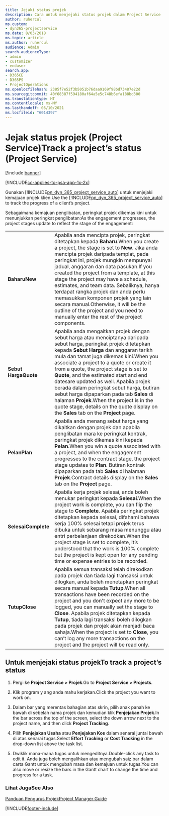 ```yaml
---
title: Jejaki status projek
description: Cara untuk menjejaki status projek dalam Project Service
author: ruhercul
ms.custom:
- dyn365-projectservice
ms.date: 8/03/2018
ms.topic: article
ms.author: ruhercul
audience: Admin
search.audienceType:
- admin
- customizer
- enduser
search.app:
- D365CE
- D365PS
- ProjectOperations
ms.openlocfilehash: 2385f7e52f3b5051b76daa9169f98bd73487e22d
ms.sourcegitcommit: 40f68387f594180af64a5e5c748b6efa188bd300
ms.translationtype: HT
ms.contentlocale: ms-MY
ms.lasthandoff: 05/10/2021
ms.locfileid: "6014397"
---
```

# <a name="track-a-projects-status-project-service"></a><span data-ttu-id="da778-103">Jejak status projek (Project Service)</span><span class="sxs-lookup"><span data-stu-id="da778-103">Track a project’s status (Project Service)</span></span>

[!include [banner](../includes/psa-now-project-operations.md)]

[!INCLUDE[cc-applies-to-psa-app-1x-2x](../includes/cc-applies-to-psa-app-1x-2x.md)]

<span data-ttu-id="da778-104">Gunakan [!INCLUDE[pn_dyn_365_project_service_auto](../includes/pn-dyn-365-project-service-auto.md)] untuk menjejaki kemajuan projek klien.</span><span class="sxs-lookup"><span data-stu-id="da778-104">Use the [!INCLUDE[pn_dyn_365_project_service_auto](../includes/pn-dyn-365-project-service-auto.md)] to track the progress of a client’s project.</span></span>  

<span data-ttu-id="da778-105">Sebagaimana kemajuan penglibatan, peringkat projek dikemas kini untuk menunjukkan peringkat penglibatan:</span><span class="sxs-lookup"><span data-stu-id="da778-105">As the engagement progresses, the project stages update to reflect the stage of the engagement:</span></span>  


|              |                                                                                                                                                                                                                                                                                                  |
|--------------|--------------------------------------------------------------------------------------------------------------------------------------------------------------------------------------------------------------------------------------------------------------------------------------------------|
|   <span data-ttu-id="da778-106">**Baharu**</span><span class="sxs-lookup"><span data-stu-id="da778-106">**New**</span></span>    | <span data-ttu-id="da778-107">Apabila anda mencipta projek, peringkat ditetapkan kepada **Baharu**.</span><span class="sxs-lookup"><span data-stu-id="da778-107">When you create a project, the stage is set to **New**.</span></span> <span data-ttu-id="da778-108">Jika anda mencipta projek daripada templat, pada peringkat ini, projek mungkin mempunyai jadual, anggaran dan data pasukan.</span><span class="sxs-lookup"><span data-stu-id="da778-108">If you created the project from a template, at this stage the project may have a schedule, estimates, and team data.</span></span> <span data-ttu-id="da778-109">Sebaliknya, hanya terdapat rangka projek dan anda perlu memasukkan komponen projek yang lain secara manual.</span><span class="sxs-lookup"><span data-stu-id="da778-109">Otherwise, it will be the outline of the project and you need to manually enter the rest of the project components.</span></span> |
|  <span data-ttu-id="da778-110">**Sebut Harga**</span><span class="sxs-lookup"><span data-stu-id="da778-110">**Quote**</span></span>   |      <span data-ttu-id="da778-111">Apabila anda mengaitkan projek dengan sebut harga atau menciptanya daripada sebut harga, peringkat projek ditetapkan kepada **Sebut Harga** dan anggaran tarikh mula dan tamat juga dikemas kini.</span><span class="sxs-lookup"><span data-stu-id="da778-111">When you associate a project to a quote or create it from a quote, the project stage is set to **Quote**, and the estimated start and end datesare updated as well.</span></span> <span data-ttu-id="da778-112">Apabila projek berada dalam peringkat sebut harga, butiran sebut harga dipaparkan pada tab **Sales** di halaman **Projek**.</span><span class="sxs-lookup"><span data-stu-id="da778-112">When the project is in the quote stage, details on the quote display on the **Sales** tab on the **Project** page.</span></span>      |
|   <span data-ttu-id="da778-113">**Pelan**</span><span class="sxs-lookup"><span data-stu-id="da778-113">**Plan**</span></span>   |                                     <span data-ttu-id="da778-114">Apabila anda menang sebut harga yang dikaitkan dengan projek dan apabila penglibatan mara ke peringkat kontrak, peringkat projek dikemas kini kepada **Pelan**.</span><span class="sxs-lookup"><span data-stu-id="da778-114">When you win a quote associated with a project, and when the engagement progresses to the contract stage, the project stage updates to **Plan**.</span></span> <span data-ttu-id="da778-115">Butiran kontrak dipaparkan pada tab **Sales** di halaman **Projek**.</span><span class="sxs-lookup"><span data-stu-id="da778-115">Contract details display on the **Sales** tab on the **Project** page.</span></span>                                      |
| <span data-ttu-id="da778-116">**Selesai**</span><span class="sxs-lookup"><span data-stu-id="da778-116">**Complete**</span></span> |                    <span data-ttu-id="da778-117">Apabila kerja projek selesai, anda boleh menukar peringkat kepada **Selesai**.</span><span class="sxs-lookup"><span data-stu-id="da778-117">When the project work is complete, you can flip the stage to **Complete**.</span></span> <span data-ttu-id="da778-118">Apabila peringkat projek ditetapkan kepada selesai, difahami bahawa kerja 100% selesai tetapi projek terus dibuka untuk sebarang masa menunggu atau entri perbelanjaan direkodkan.</span><span class="sxs-lookup"><span data-stu-id="da778-118">When the project stage is set to complete, it’s understood that the work is 100% complete but the project is kept open for any pending time or expense entries to be recorded.</span></span>                     |
|  <span data-ttu-id="da778-119">**Tutup**</span><span class="sxs-lookup"><span data-stu-id="da778-119">**Close**</span></span>   |           <span data-ttu-id="da778-120">Apabila semua transaksi telah direkodkan pada projek dan tiada lagi transaksi untuk dilogkan, anda boleh menetapkan peringkat secara manual kepada **Tutup**.</span><span class="sxs-lookup"><span data-stu-id="da778-120">When all transactions have been recorded on the project and you don't expect any more to be logged, you can manually set the stage to **Close**.</span></span> <span data-ttu-id="da778-121">Apabila projek ditetapkan kepada **Tutup**, tiada lagi transaksi boleh dilogkan pada projek dan projek akan menjadi baca sahaja.</span><span class="sxs-lookup"><span data-stu-id="da778-121">When the project is set to **Close**, you can’t log any more transactions on the project and the project will be read only.</span></span>           |

## <a name="to-track-a-projects-status"></a><span data-ttu-id="da778-122">Untuk menjejaki status projek</span><span class="sxs-lookup"><span data-stu-id="da778-122">To track a project’s status</span></span>  

1.  <span data-ttu-id="da778-123">Pergi ke **Project Service > Projek**.</span><span class="sxs-lookup"><span data-stu-id="da778-123">Go to **Project Service > Projects**.</span></span>  

2.  <span data-ttu-id="da778-124">Klik program y ang anda mahu kerjakan.</span><span class="sxs-lookup"><span data-stu-id="da778-124">Click the project you want to work on.</span></span>  

3.  <span data-ttu-id="da778-125">Dalam bar yang merentas bahagian atas skrin, pilih anak panah ke bawah di sebelah nama projek dan kemudian klik **Penjejakan Projek**.</span><span class="sxs-lookup"><span data-stu-id="da778-125">In the bar across the top of the screen, select the down arrow next to the project name, and then click **Project Tracking**.</span></span>  

4.  <span data-ttu-id="da778-126">Pilih **Penjejakan Usaha** atau **Penjejakan Kos** dalam senarai juntai bawah di atas senarai tugas.</span><span class="sxs-lookup"><span data-stu-id="da778-126">Select **Effort Tracking** or **Cost Tracking** in the drop-down list above the task list.</span></span>  

5.  <span data-ttu-id="da778-127">Dwiklik mana-mana tugas untuk mengeditnya.</span><span class="sxs-lookup"><span data-stu-id="da778-127">Double-click any task to edit it.</span></span> <span data-ttu-id="da778-128">Anda juga boleh mengalihkan atau mengubah saiz bar dalam carta Gantt untuk mengubah masa dan kemajuan untuk tugas.</span><span class="sxs-lookup"><span data-stu-id="da778-128">You can also move or resize the bars in the Gantt chart to change the time and progress for a task.</span></span>  

### <a name="see-also"></a><span data-ttu-id="da778-129">Lihat Juga</span><span class="sxs-lookup"><span data-stu-id="da778-129">See Also</span></span>  
 [<span data-ttu-id="da778-130">Panduan Pengurus Projek</span><span class="sxs-lookup"><span data-stu-id="da778-130">Project Manager Guide</span></span>](../psa/project-manager-guide.md)


[!INCLUDE[footer-include](../includes/footer-banner.md)]